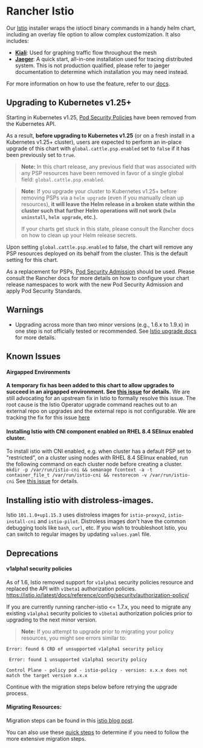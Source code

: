 # Rancher Istio

Our [Istio](https://istio.io/) installer wraps the istioctl binary commands in a handy helm chart, including an overlay file option to allow complex customization. It also includes:
* **[Kiali](https://kiali.io/)**: Used for graphing traffic flow throughout the mesh
* **[Jaeger](https://www.jaegertracing.io/)**: A quick start, all-in-one installation used for tracing distributed system. This is not production qualified, please refer to jaeger documentation to determine which installation you may need instead.

For more information on how to use the feature, refer to our [docs](https://rancher.com/docs/rancher/v2.x/en/istio/v2.5/).

## Upgrading to Kubernetes v1.25+

Starting in Kubernetes v1.25, [Pod Security Policies](https://kubernetes.io/docs/concepts/security/pod-security-policy/) have been removed from the Kubernetes API.

As a result, **before upgrading to Kubernetes v1.25** (or on a fresh install in a Kubernetes v1.25+ cluster), users are expected to perform an in-place upgrade of this chart with `global.cattle.psp.enabled` set to `false` if it has been previously set to `true`.

> **Note:**
> In this chart release, any previous field that was associated with any PSP resources have been removed in favor of a single global field: `global.cattle.psp.enabled`.

> **Note:**
> If you upgrade your cluster to Kubernetes v1.25+ before removing PSPs via a `helm upgrade` (even if you manually clean up resources), **it will leave the Helm release in a broken state within the cluster such that further Helm operations will not work (`helm uninstall`, `helm upgrade`, etc.).**
>
> If your charts get stuck in this state, please consult the Rancher docs on how to clean up your Helm release secrets.

Upon setting `global.cattle.psp.enabled` to false, the chart will remove any PSP resources deployed on its behalf from the cluster. This is the default setting for this chart.

As a replacement for PSPs, [Pod Security Admission](https://kubernetes.io/docs/concepts/security/pod-security-admission/) should be used. Please consult the Rancher docs for more details on how to configure your chart release namespaces to work with the new Pod Security Admission and apply Pod Security Standards.

## Warnings
- Upgrading across more than two minor versions (e.g., 1.6.x to 1.9.x) in one step is not officially tested or recommended. See [Istio upgrade docs](https://istio.io/latest/docs/setup/upgrade/) for more details.

## Known Issues

#### Airgapped Environments
**A temporary fix has been added to this chart to allow upgrades to succeed in an airgapped environment. See [this issue](https://github.com/rancher/rancher/issues/30842) for details.** We are still advocating for an upstream fix in Istio to formally resolve this issue. The root cause is the Istio Operator upgrade command reaches out to an external repo on upgrades and the external repo is not configurable. We are tracking the fix for this issue [here](https://github.com/rancher/rancher/issues/33402)

#### Installing Istio with CNI component enabled on RHEL 8.4 SElinux enabled cluster.
To install istio with CNI enabled, e.g. when cluster has a default PSP set to "restricted", on a cluster using nodes with RHEL 8.4 SElinux enabled, run the following command on each cluster node before creating a cluster.
`mkdir -p /var/run/istio-cni && semanage fcontext -a -t container_file_t /var/run/istio-cni && restorecon -v /var/run/istio-cni`
See [this issue](https://github.com/rancher/rancher/issues/33291) for details.

## Installing istio with distroless-images.
Istio `101.1.0+up1.15.3` uses distroless images for `istio-proxyv2`, `istio-install-cni` and `istio-pilot`. Distroless images don't have the common debugging tools like `bash`, `curl`, etc. If you wish to troubleshoot Istio, you can switch to regular images by updating `values.yaml` file. 

## Deprecations

#### v1alpha1 security policies
As of 1.6, Istio removed support for `v1alpha1` security policies resource and replaced the API with `v1beta1` authorization policies. https://istio.io/latest/docs/reference/config/security/authorization-policy/

If you are currently running rancher-istio <= 1.7.x, you need to migrate any existing `v1alpha1` security policies to `v1beta1` authorization policies prior to upgrading to the next minor version.

> **Note:** If you attempt to upgrade prior to migrating your policy resources, you might see errors similar to:
```
Error: found 6 CRD of unsupported v1alpha1 security policy
```
```
 Error: found 1 unsupported v1alpha1 security policy
 ```
 ```
 Control Plane - policy pod - istio-policy - version: x.x.x does not match the target version x.x.x
 ```
 Continue with the migration steps below before retrying the upgrade process.

#### Migrating Resources:
Migration steps can be found in this [istio blog post](https://istio.io/latest/blog/2021/migrate-alpha-policy/ "istio blog post").

You can also use these [quick steps](https://github.com/rancher/rancher/issues/34699#issuecomment-921995917 "quick steps") to determine if you need to follow the more extensive migration steps.
